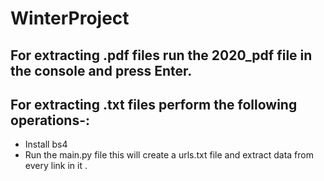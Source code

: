 # WinterProject

## For extracting .pdf files run the 2020_pdf file in the console and press Enter.
## For extracting .txt files perform the following operations-:
  * Install bs4 
  * Run the main.py file  this will create a urls.txt file and  extract data from every link in it .
  
